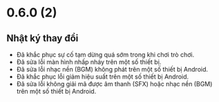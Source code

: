 # 0.6.0 (2)

## Nhật ký thay đổi

- Đã khắc phục sự cố tạm dừng quá sớm trong khi chơi trò chơi.
- Đã sửa lỗi màn hình nhấp nháy trên một số thiết bị.
- Đã sửa lỗi nhạc nền (BGM) không phát trên một số thiết bị Android.
- Đã khắc phục lỗi giảm hiệu suất trên một số thiết bị Android.
- Đã sửa lỗi không giải mã được âm thanh (SFX) hoặc nhạc nền (BGM) trên một số thiết bị Android.
